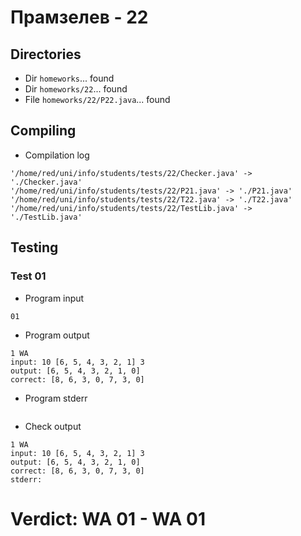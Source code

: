 # Прамзелев - 22
## Directories
- Dir `homeworks`... found
- Dir `homeworks/22`... found
- File `homeworks/22/P22.java`... found
## Compiling
- Compilation log
```
'/home/red/uni/info/students/tests/22/Checker.java' -> './Checker.java'
'/home/red/uni/info/students/tests/22/P21.java' -> './P21.java'
'/home/red/uni/info/students/tests/22/T22.java' -> './T22.java'
'/home/red/uni/info/students/tests/22/TestLib.java' -> './TestLib.java'

```
## Testing
### Test 01
- Program input
```
01

```
- Program output
```
1 WA
input: 10 [6, 5, 4, 3, 2, 1] 3
output: [6, 5, 4, 3, 2, 1, 0]
correct: [8, 6, 3, 0, 7, 3, 0]

```
- Program stderr
```

```
- Check output
```
1 WA
input: 10 [6, 5, 4, 3, 2, 1] 3
output: [6, 5, 4, 3, 2, 1, 0]
correct: [8, 6, 3, 0, 7, 3, 0]
stderr:

```
# Verdict: **WA 01** - WA 01
